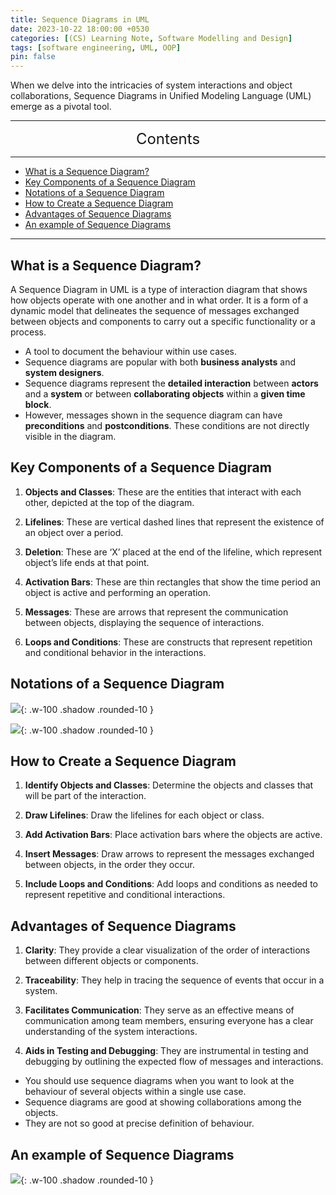 ```yaml
---
title: Sequence Diagrams in UML
date: 2023-10-22 18:00:00 +0530
categories: [(CS) Learning Note, Software Modelling and Design]
tags: [software engineering, UML, OOP]
pin: false
---
```


When we delve into the intricacies of system interactions and object collaborations, Sequence Diagrams in Unified Modeling Language (UML) emerge as a pivotal tool.

---
<center><font size='5'> Contents </font></center>

---

<!-- TOC -->
  * [What is a Sequence Diagram?](#what-is-a-sequence-diagram)
  * [Key Components of a Sequence Diagram](#key-components-of-a-sequence-diagram)
  * [Notations of a Sequence Diagram](#notations-of-a-sequence-diagram)
  * [How to Create a Sequence Diagram](#how-to-create-a-sequence-diagram)
  * [Advantages of Sequence Diagrams](#advantages-of-sequence-diagrams)
  * [An example of Sequence Diagrams](#an-example-of-sequence-diagrams)
<!-- TOC -->

---

## What is a Sequence Diagram?

A Sequence Diagram in UML is a type of interaction diagram that shows how objects operate with one another and in what order. It is a form of a dynamic model that delineates the sequence of messages exchanged between objects and components to carry out a specific functionality or a process.

- A tool to document the behaviour within use cases.
- Sequence diagrams are popular with both **business analysts** and **system designers**.
- Sequence diagrams represent the **detailed interaction** between **actors** and a **system** or between **collaborating objects** within a **given time block**.
- However, messages shown in the sequence diagram can have **preconditions** and **postconditions**. These conditions are not directly visible in the diagram.

## Key Components of a Sequence Diagram

1. **Objects and Classes**: These are the entities that interact with each other, depicted at the top of the diagram.

2. **Lifelines**: These are vertical dashed lines that represent the existence of an object over a period.

3. **Deletion**: These are ‘X’ placed at the end of the lifeline, which represent object’s life ends at that point.

4. **Activation Bars**: These are thin rectangles that show the time period an object is active and performing an operation.

5. **Messages**: These are arrows that represent the communication between objects, displaying the sequence of interactions.

6. **Loops and Conditions**: These are constructs that represent repetition and conditional behavior in the interactions.

## Notations of a Sequence Diagram

![](https://i.postimg.cc/tCts2S69/sd1.png){: .w-100 .shadow .rounded-10 }

![](https://i.postimg.cc/sDTCK7TM/sd2.png){: .w-100 .shadow .rounded-10 }

## How to Create a Sequence Diagram

1. **Identify Objects and Classes**: Determine the objects and classes that will be part of the interaction.

2. **Draw Lifelines**: Draw the lifelines for each object or class.

3. **Add Activation Bars**: Place activation bars where the objects are active.

4. **Insert Messages**: Draw arrows to represent the messages exchanged between objects, in the order they occur.

5. **Include Loops and Conditions**: Add loops and conditions as needed to represent repetitive and conditional interactions.

## Advantages of Sequence Diagrams

1. **Clarity**: They provide a clear visualization of the order of interactions between different objects or components.

2. **Traceability**: They help in tracing the sequence of events that occur in a system.

3. **Facilitates Communication**: They serve as an effective means of communication among team members, ensuring everyone has a clear understanding of the system interactions.

4. **Aids in Testing and Debugging**: They are instrumental in testing and debugging by outlining the expected flow of messages and interactions.

- You should use sequence diagrams when you want to look at the behaviour of several objects within a single use case.
- Sequence diagrams are good at showing collaborations among the objects.
- They are not so good at precise definition of behaviour.

## An example of Sequence Diagrams

![](https://i.postimg.cc/Hk5KRNmP/sd3.png){: .w-100 .shadow .rounded-10 }
